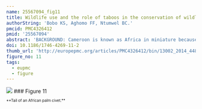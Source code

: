 ```yaml
---
name: 25567094_fig11
title: Wildlife use and the role of taboos in the conservation of wildlife around the Nkwende Hills Forest Reserve; South-west Cameroon.
authorString: 'Bobo KS, Aghomo FF, Ntumwel BC.'
pmcid: PMC4326412
pmid: '25567094'
abstract: 'BACKGROUND: Cameroon is known as Africa in miniature because of its multitude of ecosystems and associated biodiversity, cultures and traditions. The country also harbors very ancient human populations whose relationship with nature is very intimate and where animals play important roles for their livelihood. Located in the South-west region of Cameroon, the Nkwende Hills Forest Reserve (NHFR) represents an important wildlife conservation site because of its strategic position at the periphery of Korup National Park (KNP). The periphery of NHFR is inhabited by several ethnic groups amongst which are the Obang and Ngunnchang clans who share particular relationships with wildlife. The present paper studies these relationships and contributes to the growing trend of scientific ethnozoological studies across Africa. METHOD: From August to December 2011, a questionnaire survey was addressed to 126 randomly chosen household respondents (HRs) in seven villages at the Northwest periphery of NHFR. In households, preference was given to parents, and to the eldest child in case the parents were absent. Questions related to the uses and local taboos on wildlife species were asked to HRs. RESULTS: Both communities have accumulated knowledge on the use of 51 wildlife species of which 50.9% represent mammals, 21.6% birds, 15.7% reptiles, 7.8% fish and 3.9% invertebrates. Four main use categories of wildlife by both communities were identified, namely (1) Food, medicine and sales values (41.2%), (2) Ethnomusical animals and parts used as trophy (29.2%), (3) Decoration and jewelry making values (21.9%) and (4) Magico-religious and multipurpose values (7.8%). Regarding local taboos, species specific taboos (generation totems and acquired totems), habitat taboos (sacred forests), method and segment taboos still persist but are rarely respected among the youth mainly because of the scarcity of wildlife (65.3% of HRs). CONCLUSION: Like other communities living around forest areas, the studied communities use wildlife in their culture and tradition. Wildlife is not only used for consumption, but also for traditional medicines, craft materials and spiritual purposes. But, threats to wildlife and their traditional uses are real and acculturation seems to be the main driver. High priority should be given to the reconciling conservation of species with high values for local communities and human needs.'
doi: 10.1186/1746-4269-11-2
thumb_url: 'http://europepmc.org/articles/PMC4326412/bin/13002_2014_448_Fig11_HTML.gif'
figure_no: 11
tags:
  - eupmc
  - figure
---
```

<img src='http://europepmc.org/articles/PMC4326412/bin/13002_2014_448_Fig11_HTML.jpg' style='max-height: 300px'>
### Figure 11
<p style='font-size: 10px;'>**Tail of an African palm civet.**</p>